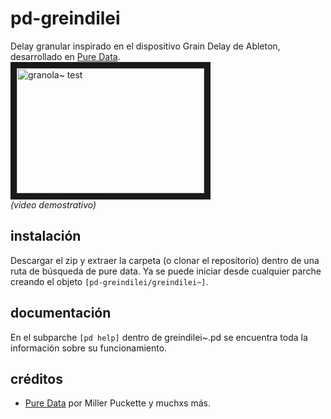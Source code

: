 # pd-greindilei
Delay granular inspirado en el dispositivo Grain Delay de Ableton, desarrollado en [Pure Data](https://github.com/pure-data/pure-data).  
<a href="http://www.youtube.com/watch?feature=player_embedded&v=u-LHZZ3MJNU
" target="_blank"><img src="http://img.youtube.com/vi/u-LHZZ3MJNU/0.jpg" 
alt="granola~ test" width="300" height="200" border="10" /></a>  
_(video demostrativo)_


## instalación
Descargar el zip y extraer la carpeta (o clonar el repositorio) dentro de una ruta de búsqueda de pure data. Ya se puede iniciar desde cualquier parche creando el objeto `[pd-greindilei/greindilei~]`.  


## documentación
En el subparche `[pd help]` dentro de greindilei~.pd se encuentra toda la información sobre su funcionamiento.


## créditos
- [Pure Data](https://github.com/pure-data/pure-data) por Miller Puckette y muchxs más.
